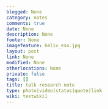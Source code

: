 ```yaml
---
blogged: None
category: notes
comments: true
date: None
description: None
footer: None
imagefeature: helix_eso.jpg
layout: post
link: None
modified: None
otherlocations: None
private: false
tags: []
title: talk research note
type: photo|video|status|quote|link
wiki: testwiki1
---
```

<!--summary-->